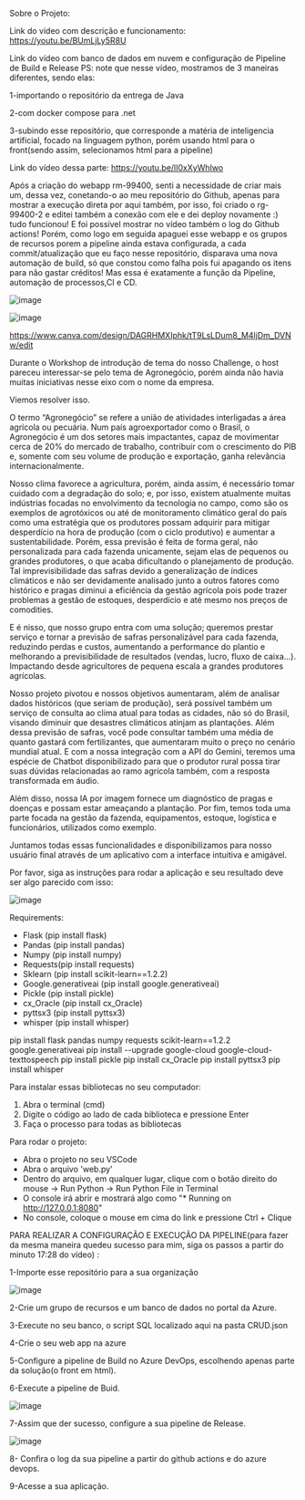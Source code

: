 Sobre o Projeto:

Link do video com descrição e funcionamento: https://youtu.be/BUmLjLy5R8U

Link do vídeo com banco de dados em nuvem e configuração de Pipeline de Build e Release 
PS: note que nesse vídeo, mostramos de 3 maneiras diferentes, sendo elas:

1-importando o repositório da entrega de Java


2-com docker compose para .net


3-subindo esse repositório, que corresponde a matéria de inteligencia artificial, focado na linguagem python, porém usando html para o front(sendo assim, selecionamos html para a pipeline)

Link do vídeo dessa parte: https://youtu.be/lI0xXyWhIwo

Após a criação do webapp rm-99400, senti a necessidade de criar mais um, dessa vez, conetando-o ao meu repositório do Github, apenas para mostrar a execução direta por aqui também, por isso, foi criado o rg-99400-2 e editei também a conexão com ele e dei deploy novamente :) tudo funcionou! E foi possível mostrar no vídeo também o log do Github actions! Porém, como logo em seguida apaguei esse webapp e os grupos de recursos porem a pipeline ainda estava configurada, a cada commit/atualização que eu faço nesse repositório, disparava uma nova automação de build, só que constou como falha pois fui apagando os itens para não gastar créditos! Mas essa é exatamente a função da Pipeline, automação de processos,CI e CD.

![image](https://github.com/user-attachments/assets/3bedd595-8927-416d-b56c-38502cadf28f)

![image](https://github.com/user-attachments/assets/40a6771a-a1a6-4345-88d0-6686d2306f56)

https://www.canva.com/design/DAGRHMXIphk/tT9LsLDum8_M4ljDm_DVNw/edit

Durante o Workshop de introdução de tema do nosso Challenge, o host pareceu interessar-se pelo tema de Agronegócio, porém ainda não havia muitas iniciativas nesse eixo com o nome da empresa.

Viemos resolver isso.

O termo “Agronegócio” se refere a união de atividades interligadas a área agrícola ou pecuária. Num país agroexportador como o Brasil, o Agronegócio é um dos setores mais impactantes, capaz de movimentar cerca de 20% do mercado de trabalho, contribuir com o crescimento do PIB e, somente com seu volume de produção e exportação, ganha relevância internacionalmente.

Nosso clima favorece a agricultura, porém, ainda assim, é necessário tomar cuidado com a degradação do solo; e, por isso, existem atualmente muitas indústrias focadas no envolvimento da tecnologia no campo, como são os exemplos de agrotóxicos ou até de monitoramento climático geral do país como uma estratégia que os produtores possam adquirir para mitigar desperdício na hora de produção (com o ciclo produtivo) e aumentar a sustentabilidade. Porém, essa previsão é feita de forma geral, não personalizada para cada fazenda unicamente, sejam elas de pequenos ou grandes produtores, o que acaba dificultando o planejamento de produção. Tal imprevisibilidade das safras devido a generalização de índices climáticos e não ser devidamente analisado junto a outros fatores como histórico e pragas diminui a eficiência da gestão agrícola pois pode trazer problemas a gestão de estoques, desperdício e até mesmo nos preços de comodities.

E é nisso, que nosso grupo entra com uma solução; queremos prestar serviço e tornar a previsão de safras personalizável para cada fazenda, reduzindo perdas e custos, aumentando a performance do plantio e melhorando a previsibilidade de resultados (vendas, lucro, fluxo de caixa...). Impactando desde agricultores de pequena escala a grandes produtores agrícolas.

Nosso projeto pivotou e nossos objetivos aumentaram, além de analisar dados históricos (que seriam de produção), será possível também um serviço de consulta ao clima atual para todas as cidades, não só do Brasil, visando diminuir que desastres climáticos atinjam as plantações. Além dessa previsão de safras, você pode consultar também uma média de quanto gastará com fertilizantes, que aumentaram muito o preço no cenário mundial atual. E com a nossa integração com a API do Gemini, teremos uma espécie de Chatbot disponibilizado para que o produtor rural possa tirar suas dúvidas relacionadas ao ramo agrícola também, com a resposta transformada em áudio.

Além disso, nossa IA por imagem fornece um diagnóstico de pragas e doenças e possam estar ameaçando a plantação. Por fim, temos toda uma parte focada na gestão da fazenda, equipamentos, estoque, logística e funcionários, utilizados como exemplo.


Juntamos todas essas funcionalidades e disponibilizamos para nosso usuário final através de um aplicativo com a interface intuitiva e amigável.

Por favor, siga as instruções para rodar a aplicação e seu resultado deve ser algo parecido com isso:

![image](https://github.com/user-attachments/assets/ab42f050-131c-4a3b-85dc-e06090cc6778)


Requirements:
- Flask (pip install flask)
- Pandas (pip install pandas)
- Numpy (pip install numpy)
- Requests(pip install requests)
- Sklearn (pip install scikit-learn==1.2.2)
- Google.generativeai (pip install google.generativeai)
- Pickle (pip install pickle)
- cx_Oracle (pip install cx_Oracle)
- pyttsx3 (pip install pyttsx3)
- whisper (pip install whisper)



pip install flask pandas numpy requests scikit-learn==1.2.2 google.generativeai
pip install --upgrade google-cloud google-cloud-texttospeech 
pip install pickle pip install cx_Oracle pip install pyttsx3 pip install whisper

Para instalar essas bibliotecas no seu computador:
1. Abra o terminal (cmd)
2. Digite o código ao lado de cada biblioteca e pressione Enter
3. Faça o processo para todas as bibliotecas

Para rodar o projeto:
- Abra o projeto no seu VSCode
- Abra o arquivo 'web.py'
- Dentro do arquivo, em qualquer lugar, clique com o botão direito do mouse -> Run Python -> Run Python File in Terminal
- O console irá abrir e mostrará algo como "* Running on http://127.0.0.1:8080"
- No console, coloque o mouse em cima do link e pressione Ctrl + Clique




PARA REALIZAR A CONFIGURAÇÃO E EXECUÇÃO DA PIPELINE(para fazer da mesma maneira quedeu sucesso para mim, siga os passos a partir do minuto 17:28 do vídeo) :

1-Importe esse repositório para a sua organização

![image](https://github.com/user-attachments/assets/2fa0180c-5b5b-4c39-aed8-5f6194fc93fb)

2-Crie um grupo de recursos e um banco de dados no portal da Azure.

3-Execute no seu banco, o script SQL localizado aqui na pasta CRUD.json

4-Crie o seu web app na azure

5-Configure a pipeline de Build no Azure DevOps, escolhendo apenas parte da solução(o front em html).

6-Execute a pipeline de Buid.

![image](https://github.com/user-attachments/assets/b3bc252c-cfa5-42fb-9961-a19ea90c6a01)


7-Assim que der sucesso, configure a sua pipeline de Release.

![image](https://github.com/user-attachments/assets/48d86510-ff21-46e2-91cb-064a712d9168)

8- Confira o log da sua pipeline a partir do github actions e do azure devops.

9-Acesse a sua aplicação.
